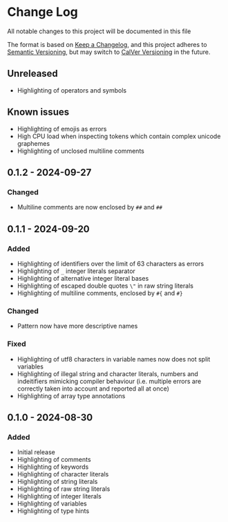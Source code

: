 # Change Log

All notable changes to this project will be documented in this file

The format is based on [Keep a Changelog](https://keepachangelog.com/en/1.1.0/),
and this project adheres to [Semantic Versioning](https://semver.org/spec/v2.0.0.html),
but may switch to [CalVer Versioning](https://calver.org/) in the future.

## Unreleased

- Highlighting of operators and symbols

## Known issues

- Highlighting of emojis as errors
- High CPU load when inspecting tokens which contain complex unicode graphemes
- Highlighting of unclosed multiline comments

## 0.1.2 - 2024-09-27

### Changed

- Multiline comments are now enclosed by `##` and `##`

## 0.1.1 - 2024-09-20

### Added

- Highlighting of identifiers over the limit of 63 characters as errors
- Highlighting of `_` integer literals separator
- Highlighting of alternative integer literal bases
- Highlighting of escaped double quotes `\"` in raw string literals
- Highlighting of multiline comments, enclosed by `#{` and `#}`

### Changed

- Pattern now have more descriptive names

### Fixed

- Highlighting of utf8 characters in variable names now does not split variables
- Highlighting of illegal string and character literals, numbers and indeitifiers mimicking compiler
    behaviour (i.e. multiple errors are correctly taken into account and reported all at once)
- Highlighting of array type annotations

## 0.1.0 - 2024-08-30

### Added

- Initial release
- Highlighting of comments
- Highlighting of keywords
- Highlighting of character literals
- Highlighting of string literals
- Highlighting of raw string literals
- Highlighting of integer literals
- Highlighting of variables
- Highlighting of type hints

